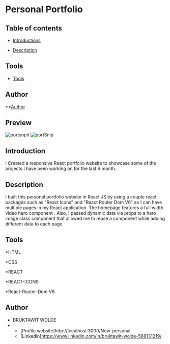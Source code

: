 # Personal Portfolio

## Table of contents
  
   * [Introductions](#Introduction)
   
   * [Description](#Description) 
   
    
 ## Tools
  
  * [Tools](#Tools) 
  
## Author

   **[Author](#Autho) 

## Preview

![portsnpit](https://user-images.githubusercontent.com/93556946/196770831-3dd2c365-0abd-478f-b964-5366ef3a4d2e.PNG)
![portSnip](https://user-images.githubusercontent.com/93556946/196772596-c229dc93-4f9c-427d-a0a1-9a673dd0c03f.PNG)


## Introduction

I Created a responsive React portfolio website to showcase some of the projects I have been working on for the last 6 month. 

## Description
I built this  personal portfolio website in React JS by using a couple react packages such as "React Icons" and "React Router Dom V6" so I can have multiple pages in my React application. The homepage features a full width video hero component . Also, I passed dynamic data via props to a hero image class component that allowed me to reuse a component while adding different data to each page.

## Tools

*HTML

*CSS 

*REACT

*REACT-ICONS 

*React-Router-Dom V6.

## Author

* BRUKTAWIT WOLDE
* 
   * [Profile website]http://localhost:3000/New-personal
   * [Linkedin]https://www.linkedin.com/in/bruktawit-wolde-588131219/
